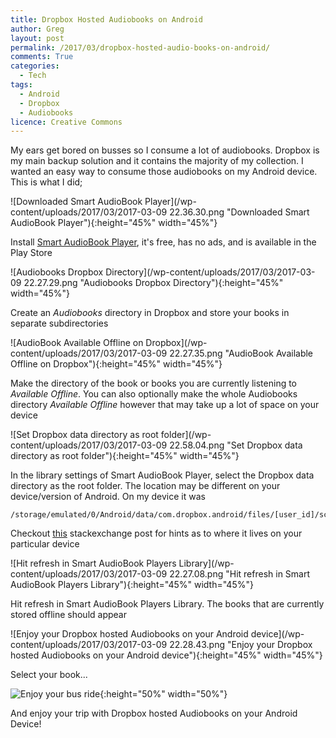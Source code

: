 ```yaml
---
title: Dropbox Hosted Audiobooks on Android
author: Greg
layout: post
permalink: /2017/03/dropbox-hosted-audio-books-on-android/
comments: True
categories:
  - Tech
tags:
  - Android
  - Dropbox
  - Audiobooks
licence: Creative Commons
---
```


My ears get bored on busses so I consume a lot of audiobooks. Dropbox is my main backup solution and it contains the majority of my collection. I wanted an easy way to consume those audiobooks on my Android device. This is what I did;

![Downloaded Smart AudioBook Player](/wp-content/uploads/2017/03/2017-03-09 22.36.30.png "Downloaded Smart AudioBook Player"){:height="45%" width="45%"}

Install [Smart AudioBook Player](https://play.google.com/store/apps/details?id=ak.alizandro.smartaudiobookplayer), it's free, has no ads, and is available in the Play Store

![Audiobooks Dropbox Directory](/wp-content/uploads/2017/03/2017-03-09 22.27.29.png "Audiobooks Dropbox Directory"){:height="45%" width="45%"}

Create an *Audiobooks* directory in Dropbox and store your books in separate subdirectories

![AudioBook Available Offline on Dropbox](/wp-content/uploads/2017/03/2017-03-09 22.27.35.png "AudioBook Available Offline on Dropbox"){:height="45%" width="45%"}

Make the directory of the book or books you are currently listening to *Available Offline*. You can also optionally make the whole Audiobooks directory *Available Offline* however that may take up a lot of space on your device

![Set Dropbox data directory as root folder](/wp-content/uploads/2017/03/2017-03-09 22.58.04.png "Set Dropbox data directory as root folder"){:height="45%" width="45%"}

In the library settings of Smart AudioBook Player, select the Dropbox data directory as the root folder. The location may be different on your device/version of Android. On my device it was

```
/storage/emulated/0/Android/data/com.dropbox.android/files/[user_id]/scratch/Audiobooks
```

Checkout [this](http://android.stackexchange.com/questions/8436/dropbox-for-android-folder-location) stackexchange post for hints as to where it lives on your particular device

![Hit refresh in Smart AudioBook Players Library](/wp-content/uploads/2017/03/2017-03-09 22.27.08.png "Hit refresh in Smart AudioBook Players Library"){:height="45%" width="45%"}

Hit refresh in Smart AudioBook Players Library. The books that are currently stored offline should appear

![Enjoy your Dropbox hosted Audiobooks on your Android device](/wp-content/uploads/2017/03/2017-03-09 22.28.43.png "Enjoy your Dropbox hosted Audiobooks on your Android device"){:height="45%" width="45%"}

Select your book...

![Enjoy your bus ride](/wp-content/uploads/2017/03/bus-ride.gif "Enjoy your bus ride"){:height="50%" width="50%"}

And enjoy your trip with Dropbox hosted Audiobooks on your Android Device!
